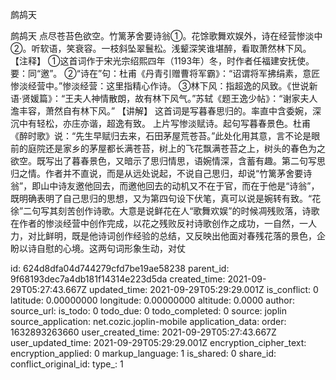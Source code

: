 鹧鸪天

鹧鸪天
点尽苍苔色欲空。竹篱茅舍要诗翁①。花馀歌舞欢娱外，诗在经营惨淡中②。听软语，笑衰容。一枝斜坠翠鬟松。浅颦深笑谁堪醉，看取萧然林下风。
【注释】
①这首词作于宋光宗绍熙四年（1193年）冬，时作者任福建安抚使。要：同“邀”。
②“诗在”句：杜甫《丹青引赠曹将军霸》：“诏谓将军拂绢素，意匠惨淡经营中。”惨淡经营：这里指精心作诗。
③林下风：指超逸的风致。《世说新语·贤媛篇》：“王夫人神情散朗，故有林下风气。”苏轼《题王逸少帖》：“谢家夫人澹丰容，萧然自有林下风。”
【讲解】
这首词是写暮春思归的。率直中含委婉，深沉中有轻松，亦庄亦谐，超逸有致。
上片写惨淡赋诗。起句写暮春景色。杜甫《醉时歌》说：“先生早赋归去来，石田茅屋荒苍苔。”此处化用其意，言不论是眼前的庭院还是家乡的茅屋都长满苍苔，树上的飞花飘满苍苔之上，树头的春色为之欲空。既写出了暮春景色，又暗示了思归情思，语婉情深，含蓄有趣。第二句写思归之情。作者并不直说，而是从远处说起，不说自己思归，却说“竹篱茅舍要诗翁”，即山中诗友邀他回去，而邀他回去的动机又不在于官，而在于他是“诗翁”，既明确表明了自己思归的思想，又为第四句设下伏笔，真可以说是婉转有致。“花徐”二句写其刻苦创作诗歌。大意是说鲜花在人“歌舞欢娱”的时候凋残败落，诗歌在作者的惨淡经营中创作完成，以花之残败反衬诗歌创作之成功，一自然，一人力，对比鲜明，既是他诗词创作经验的总结，又反映出他面对春残花落的景色，企盼以诗自慰的心境。这两句词形象生动，对仗

id: 624d8dfa04d744279cfd7be19ae58238
parent_id: 9f68193dec7a4db181f14314e223d5da
created_time: 2021-09-29T05:27:43.667Z
updated_time: 2021-09-29T05:29:29.001Z
is_conflict: 0
latitude: 0.00000000
longitude: 0.00000000
altitude: 0.0000
author: 
source_url: 
is_todo: 0
todo_due: 0
todo_completed: 0
source: joplin
source_application: net.cozic.joplin-mobile
application_data: 
order: 1632893263660
user_created_time: 2021-09-29T05:27:43.667Z
user_updated_time: 2021-09-29T05:29:29.001Z
encryption_cipher_text: 
encryption_applied: 0
markup_language: 1
is_shared: 0
share_id: 
conflict_original_id: 
type_: 1